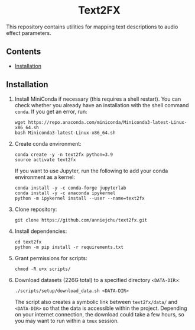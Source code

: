 <h1 align="center">Text2FX</h1>

This repository contains utilities for mapping text descriptions to audio effect parameters.

## Contents
  * <a href="#install">Installation</a>

<h2 id="install">Installation</h2>


1. Install MiniConda if necessary (this requires a shell restart). You can check whether you already have an installation with the shell command `conda`. If you get an error, run:
   ```
   wget https://repo.anaconda.com/miniconda/Miniconda3-latest-Linux-x86_64.sh
   bash Miniconda3-latest-Linux-x86_64.sh
   ```

2. Create conda environment:
   ```
   conda create -y -n text2fx python=3.9
   source activate text2fx
   ```

   If you want to use Jupyter, run the following to add your conda environment as a kernel:
   ```
   conda install -y -c conda-forge jupyterlab
   conda install -y -c anaconda ipykernel
   python -m ipykernel install --user --name=text2fx
   ```

3. Clone repository:
   ```
   git clone https://github.com/anniejchu/text2fx.git
   ```

4. Install dependencies:
   ```
   cd text2fx
   python -m pip install -r requirements.txt
   ```

5. Grant permissions for scripts:
   ```
   chmod -R u+x scripts/
   ```

6. Download datasets (226G total) to a specified directory `<DATA-DIR>`:
   ```
   ./scripts/setup/download_data.sh <DATA-DIR>
   ```
   The script also creates a symbolic link between `text2fx/data/` and `<DATA-DIR>` so that the data is accessible within the project. Depending on your internet connection, the download could take a few hours, so you may want to run within a `tmux` session.